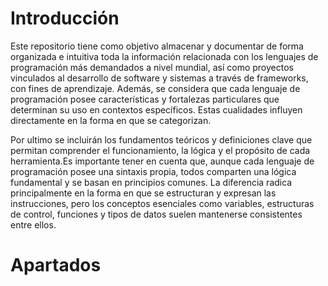 # Introducción
Este repositorio tiene como objetivo almacenar y documentar de forma organizada e intuitiva toda la información relacionada con los lenguajes de programación más demandados a nivel mundial, así como proyectos vinculados al desarrollo de software y sistemas a través de frameworks, con fines de aprendizaje. Además, se considera que cada lenguaje de programación posee características y fortalezas particulares que determinan su uso en contextos específicos. Estas cualidades influyen directamente en la forma en que se categorizan.

Por ultimo se incluirán los fundamentos teóricos y definiciones clave que permitan comprender el funcionamiento, la lógica y el propósito de cada herramienta.Es importante tener en cuenta que, aunque cada lenguaje de programación posee una sintaxis propia, todos comparten una lógica fundamental y se basan en principios comunes. La diferencia radica principalmente en la forma en que se estructuran y expresan las instrucciones, pero los conceptos esenciales como variables, estructuras de control, funciones y tipos de datos suelen mantenerse consistentes entre ellos.

# Apartados 


